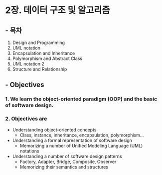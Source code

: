 # 2장. 데이터 구조 및 알고리즘

## - 목차
1. Design and Programming 
2. UML notation 
3. Encapsulation and Inheritance 
4. Polymorphism and Abstract Class 
5. UML notation 2 
6. Structure and Relationship

## - Objectives
### 1. We learn the object-oriented paradigm (OOP) and the basic of software design.
### 2. Objectives are
* Understanding object-oriented concepts
  * Class, instance, inheritance, encapsulation, polymorphism...
* Understanding a formal representation of software design
  * Memorizing a number of Unified Modeling Language (UML) notations
* Understanding a number of software design patterns
  * Factory, Adapter, Bridge, Composite, Observer
  * Memorizing their semantics and structures
